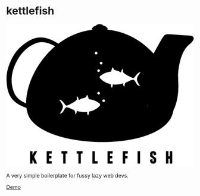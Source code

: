 # kettlefish

![Kettlefish Logo](./src/lib/kettlefish.png)

A very simple boilerplate for fussy lazy web devs.

[Demo](https://cdn.rawgit.com/paulbrzeski/kettlefish/master/index.html)